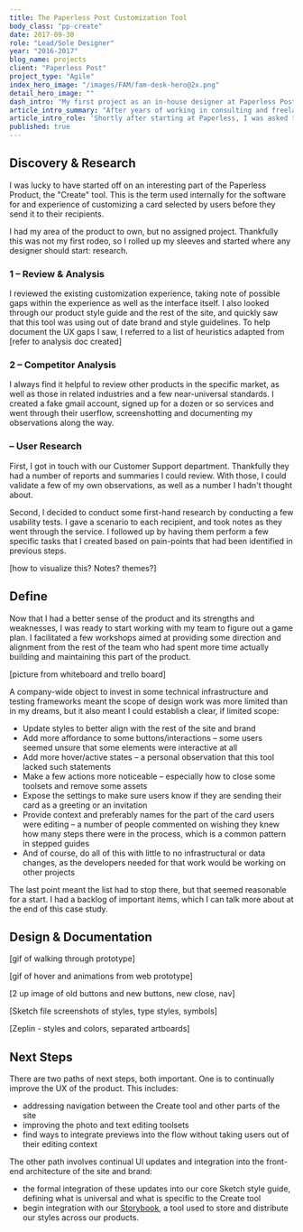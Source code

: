 ```yaml
---  
title: The Paperless Post Customization Tool
body_class: "pp-create"
date: 2017-09-30  
role: "Lead/Sole Designer"  
year: "2016-2017"  
blog_name: projects  
client: "Paperless Post"  
project_type: "Agile"  
index_hero_image: "/images/FAM/fam-desk-hero@2x.png"  
detail_hero_image: ""  
dash_intro: "My first project as an in-house designer at Paperless Post"  
article_intro_summary: "After years of working in consulting and freelance, in 2016 I took my first job as an in-house product designer. I wrote a bit about my [expectations]() and then the [reality]() of that move on my blog here."  
article_intro_role: 'Shortly after starting at Paperless, I was asked to review what we call the "Create" tool. I led research and design on this team, and worked with a cross-disciplined team of Product Managers and developers.'
published: true  
---
```


## Discovery & Research

I was lucky to have started off on an interesting part of the Paperless Product, the "Create" tool. This is the term used internally for the software for and experience of customizing a card selected by users before they send it to their recipients.

I had my area of the product to own, but no assigned project. Thankfully this was not my first rodeo, so I rolled up my sleeves and started where any designer should start: research.

### 1 – Review & Analysis

I reviewed the existing customization experience, taking note of possible gaps within the experience as well as the interface itself. I also looked through our product style guide and the rest of the site, and quickly saw that this tool was using out of date brand and style guidelines. To help document the UX gaps I saw, I referred to a list of heuristics adapted from [refer to analysis doc created]

### 2 – Competitor Analysis

I always find it helpful to review other products in the specific market, as well as those in related industries and a few near-universal standards. I created a fake gmail account, signed up for a dozen or so services and went through their userflow, screenshotting and documenting my observations along the way.


### – User Research

First, I got in touch with our Customer Support department. Thankfully they had a number of reports and summaries I could review. With those, I could validate a few of my own observations, as well as a number I hadn't thought about.

Second, I decided to conduct some first-hand research by conducting a few usability tests. I gave a scenario to each recipient, and took notes as they went through the service. I followed up by having them perform a few specific tasks that I created based on pain-points that had been identified in previous steps.

[how to visualize this? Notes? themes?]

## Define

Now that I had a better sense of the product and its strengths and weaknesses, I was ready to start working with my team to figure out a game plan. I facilitated a few workshops aimed at providing some direction and alignment from the rest of the team who had spent more time actually building and maintaining this part of the product.

[picture from whiteboard and trello board]

A company-wide object to invest in some technical infrastructure and testing frameworks meant the scope of design work was more limited than in my dreams, but it also meant I could establish a clear, if limited scope:

- Update styles to better align with the rest of the site and brand
- Add more affordance to some buttons/interactions – some users seemed unsure that some elements were interactive at all
- Add more hover/active states – a personal observation that this tool lacked such statements
- Make a few actions more noticeable – especially how to close some toolsets and remove some assets
- Expose the settings to make sure users know if they are sending their card as a greeting or an invitation
- Provide context and preferably names for the part of the card users were editing – a number of people commented on wishing they knew how many steps there were in the process, which is a common pattern in stepped guides
- And of course, do all of this with little to no infrastructural or data changes, as the developers needed for that work would be working on other projects

The last point meant the list had to stop there, but that seemed reasonable for a start. I had a backlog of important items, which I can talk more about at the end of this case study.

## Design & Documentation

[gif of walking through prototype]

[gif of hover and animations from web prototype]

[2 up image of old buttons and new buttons, new close, nav]

[Sketch file screenshots of styles, type styles, symbols]

[Zeplin - styles and colors, separated artboards]

## Next Steps

There are two paths of next steps, both important. One is to continually improve the UX of the product. This includes:
- addressing navigation between the Create tool and other parts of the site
- improving the photo and text editing toolsets
- find ways to integrate previews into the flow without taking users out of their editing context

The other path involves continual UI updates and integration into the front-end architecture of the site and brand:
- the formal integration of these updates into our core Sketch style guide, defining what is universal and what is specific to the Create tool
- begin integration with our [Storybook](https://storybook.js.org/), a tool used to store and distribute our styles across our products.
